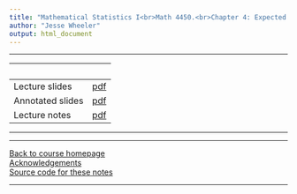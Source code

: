 ```yaml
---
title: "Mathematical Statistics I<br>Math 4450.<br>Chapter 4: Expected Values"
author: "Jesse Wheeler"
output: html_document
---
```


----------------------

| &nbsp;          | &nbsp;                          |
|:-----------------------|:------------------------:|
| Lecture slides  | [pdf](slides.pdf) |
| Annotated slides | [pdf](slidesAnnotated.pdf) |
| Lecture notes   | [pdf](notes.pdf) |
----------------------


----------------------

[Back to course homepage](../index.html)  
[Acknowledgements](../acknowledge.html)  
[Source code for these notes](http://github.com/jeswheel/4450_f25/tree/main/04/)


----------------------
